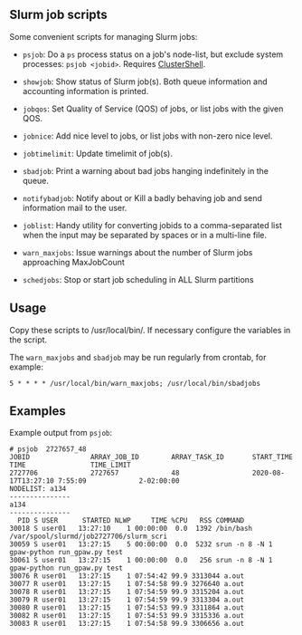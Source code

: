 Slurm job scripts
-----------------

Some convenient scripts for managing Slurm jobs:

* ```psjob```: Do a ```ps``` process status on a job's node-list, but exclude system processes: ```psjob <jobid>```.
  Requires [ClusterShell](https://clustershell.readthedocs.io/en/latest/intro.html).

* ```showjob```: Show status of Slurm job(s). Both queue information and accounting information is printed.

* ```jobqos```: Set Quality of Service (QOS) of jobs, or list jobs with the given QOS.

* ```jobnice```: Add nice level to jobs, or list jobs with non-zero nice level.

* ```jobtimelimit```: Update timelimit of job(s).

* ```sbadjob```: Print a warning about bad jobs hanging indefinitely in the queue.

* ```notifybadjob```: Notify about or Kill a badly behaving job and send information mail to the user.

* ```joblist```: Handy utility for converting jobids to a comma-separated list when the input may be separated by spaces or in a multi-line file.

* ```warn_maxjobs```: Issue warnings about the number of Slurm jobs approaching MaxJobCount

* ```schedjobs```: Stop or start job scheduling in ALL Slurm partitions

Usage
-----

Copy these scripts to /usr/local/bin/.
If necessary configure the variables in the script.

The ```warn_maxjobs``` and ```sbadjob``` may be run regularly from crontab, for example:

```
5 * * * * /usr/local/bin/warn_maxjobs; /usr/local/bin/sbadjobs
```

Examples
--------

Example output from ```psjob```:

```
# psjob  2727657_48
JOBID               ARRAY_JOB_ID        ARRAY_TASK_ID       START_TIME          TIME                TIME_LIMIT
2727706             2727657             48                  2020-08-17T13:27:10 7:55:09             2-02:00:00
NODELIST: a134
---------------
a134
---------------
  PID S USER      STARTED NLWP     TIME %CPU   RSS COMMAND
30018 S user01   13:27:10    1 00:00:00  0.0  1392 /bin/bash /var/spool/slurmd/job2727706/slurm_scri
30059 S user01   13:27:15    5 00:00:00  0.0  5232 srun -n 8 -N 1 gpaw-python run_gpaw.py test
30061 S user01   13:27:15    1 00:00:00  0.0   256 srun -n 8 -N 1 gpaw-python run_gpaw.py test
30076 R user01   13:27:15    1 07:54:42 99.9 3313044 a.out
30077 R user01   13:27:15    1 07:54:58 99.9 3276640 a.out
30078 R user01   13:27:15    1 07:54:59 99.9 3315204 a.out
30079 R user01   13:27:15    1 07:54:59 99.9 3313304 a.out
30080 R user01   13:27:15    1 07:54:53 99.9 3311864 a.out
30082 R user01   13:27:15    1 07:54:53 99.9 3315336 a.out
30083 R user01   13:27:15    1 07:54:58 99.9 3306656 a.out
```
